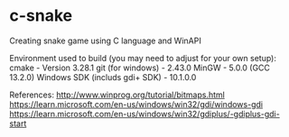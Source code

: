 # c-snake
Creating snake game using C language and WinAPI

Environment used to build (you may need to adjust for your own setup):
    cmake - Version 3.28.1
    git (for windows) - 2.43.0
    MinGW - 5.0.0 (GCC 13.2.0)
    Windows SDK (includs gdi+ SDK) - 10.1.0.0


References:
    http://www.winprog.org/tutorial/bitmaps.html
    https://learn.microsoft.com/en-us/windows/win32/gdi/windows-gdi
    https://learn.microsoft.com/en-us/windows/win32/gdiplus/-gdiplus-gdi-start